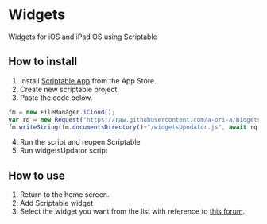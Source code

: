 # Widgets

Widgets for iOS and iPad OS using Scriptable

## How to install

1. Install [Scriptable App](https://scriptable.app/) from the App Store.
2. Create new scriptable project.
3. Paste the code below.
```javascript
fm = new FileManager.iCloud();
var rq = new Request("https://raw.githubusercontent.com/a-ori-a/Widgets/master/widgetsUpdator.js");
fm.writeString(fm.documentsDirectory()+"/widgetsUpodator.js", await rq.loadString());
``` 
4. Run the script and reopen Scriptable
5. Run widgetsUpdator script

## How to use
1. Return to the home screen.
2. Add Scriptable widget
3. Select the widget you want from the list with reference to [this forum](https://talk.automators.fm/t/widget-on-home-screen/9736).